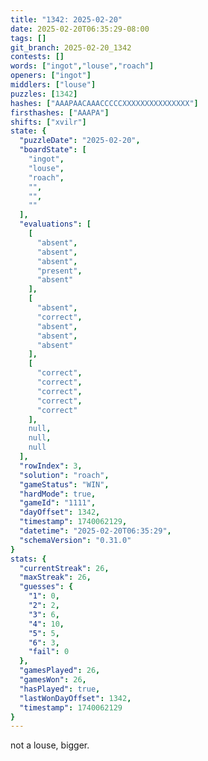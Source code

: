 ```yaml
---
title: "1342: 2025-02-20"
date: 2025-02-20T06:35:29-08:00
tags: []
git_branch: 2025-02-20_1342
contests: []
words: ["ingot","louse","roach"]
openers: ["ingot"]
middlers: ["louse"]
puzzles: [1342]
hashes: ["AAAPAACAAACCCCCXXXXXXXXXXXXXXX"]
firsthashes: ["AAAPA"]
shifts: ["xvilr"]
state: {
  "puzzleDate": "2025-02-20",
  "boardState": [
    "ingot",
    "louse",
    "roach",
    "",
    "",
    ""
  ],
  "evaluations": [
    [
      "absent",
      "absent",
      "absent",
      "present",
      "absent"
    ],
    [
      "absent",
      "correct",
      "absent",
      "absent",
      "absent"
    ],
    [
      "correct",
      "correct",
      "correct",
      "correct",
      "correct"
    ],
    null,
    null,
    null
  ],
  "rowIndex": 3,
  "solution": "roach",
  "gameStatus": "WIN",
  "hardMode": true,
  "gameId": "1111",
  "dayOffset": 1342,
  "timestamp": 1740062129,
  "datetime": "2025-02-20T06:35:29",
  "schemaVersion": "0.31.0"
}
stats: {
  "currentStreak": 26,
  "maxStreak": 26,
  "guesses": {
    "1": 0,
    "2": 2,
    "3": 6,
    "4": 10,
    "5": 5,
    "6": 3,
    "fail": 0
  },
  "gamesPlayed": 26,
  "gamesWon": 26,
  "hasPlayed": true,
  "lastWonDayOffset": 1342,
  "timestamp": 1740062129
}
---
```

<!-- more -->
not a louse, bigger. 
